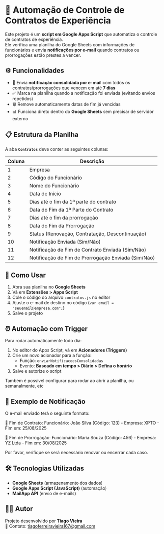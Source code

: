 # 📑 Automação de Controle de Contratos de Experiência  

Este projeto é um **script em Google Apps Script** que automatiza o controle de contratos de experiência.  
Ele verifica uma planilha do Google Sheets com informações de funcionários e envia **notificações por e-mail** quando contratos ou prorrogações estão prestes a vencer.  

## ⚙️ Funcionalidades  

- 🔔 Envia **notificação consolidada por e-mail** com todos os contratos/prorrogações que vencem em até **7 dias**  
- ✅ Marca na planilha quando a notificação foi enviada (evitando envios repetidos)  
- 🗑️ Remove automaticamente datas de fim já vencidas  
- 📊 Funciona direto dentro do **Google Sheets** sem precisar de servidor externo  

## 📋 Estrutura da Planilha  

A aba **`Contratos`** deve conter as seguintes colunas:  

| Coluna | Descrição |
|--------|-----------|
| 1 | Empresa |
| 2 | Código do Funcionário |
| 3 | Nome do Funcionário |
| 4 | Data de Início |
| 5 | Dias até o fim da 1ª parte do contrato |
| 6 | Data do Fim da 1ª Parte do Contrato |
| 7 | Dias até o fim da prorrogação |
| 8 | Data do Fim da Prorrogação |
| 9 | Status (Renovação, Contratação, Descontinuação) |
| 10 | Notificação Enviada (Sim/Não) |
| 11 | Notificação de Fim de Contrato Enviada (Sim/Não) |
| 12 | Notificação de Fim de Prorrogação Enviada (Sim/Não) |

## 🚀 Como Usar  

1. Abra sua planilha no **Google Sheets**  
2. Vá em **Extensões > Apps Script**  
3. Cole o código do arquivo `contratos.js` no editor  
4. Ajuste o e-mail de destino no código (`var email = "seuemail@empresa.com";`)  
5. Salve o projeto  

## ⏰ Automação com Trigger  

Para rodar automaticamente todo dia:  

1. No editor do Apps Script, vá em **Acionadores (Triggers)**  
2. Crie um novo acionador para a função:  
   - Função: `enviarNotificacoesConsolidadas`  
   - Evento: **Baseado em tempo > Diário > Defina o horário**  
3. Salve e autorize o script  

Também é possivel configurar para rodar ao abrir a planilha, ou semanalmente, etc

## 📧 Exemplo de Notificação  

O e-mail enviado terá o seguinte formato:  

📌 Fim de Contrato:
Funcionário: João Silva (Código: 123) - Empresa: XPTO - Fim em: 25/08/2025

📌 Fim de Prorrogação:
Funcionário: Maria Souza (Código: 456) - Empresa: YZ Ltda - Fim em: 30/08/2025

Por favor, verifique se será necessário renovar ou encerrar cada caso.

## 🛠️ Tecnologias Utilizadas  

- **Google Sheets** (armazenamento dos dados)  
- **Google Apps Script (JavaScript)** (automação)  
- **MailApp API** (envio de e-mails)  

## 👨‍💻 Autor  

Projeto desenvolvido por **Tiago Vieira**  
📧 Contato: tiagoferreiravieira167@gmail.com 
